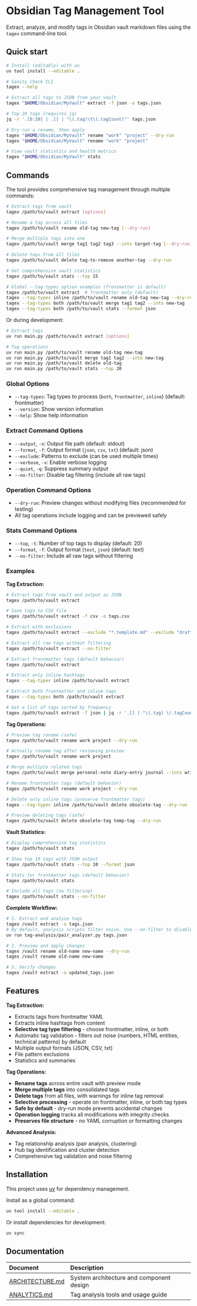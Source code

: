 # Obsidian Tag Management Tool

Extract, analyze, and modify tags in Obsidian vault markdown files using the `tagex` command-line tool.


## Quick start

```bash
# Install (editably) with uv
uv tool install --editable .

# Sanity check CLI
tagex --help

# Extract all tags to JSON from your vault
tagex "$HOME/Obsidian/MyVault" extract -f json -o tags.json

# Top 20 tags (requires jq)
jq -r '.[0:20] | .[] | "\(.tag)\t\(.tagCount)"' tags.json

# Dry-run a rename, then apply
tagex "$HOME/Obsidian/MyVault" rename "work" "project" --dry-run
tagex "$HOME/Obsidian/MyVault" rename "work" "project"

# View vault statistics and health metrics
tagex "$HOME/Obsidian/MyVault" stats
```

## Commands

The tool provides comprehensive tag management through multiple commands:

```bash
# Extract tags from vault
tagex /path/to/vault extract [options]

# Rename a tag across all files
tagex /path/to/vault rename old-tag new-tag [--dry-run]

# Merge multiple tags into one
tagex /path/to/vault merge tag1 tag2 tag3 --into target-tag [--dry-run]

# Delete tags from all files
tagex /path/to/vault delete tag-to-remove another-tag --dry-run

# Get comprehensive vault statistics
tagex /path/to/vault stats --top 15

# Global --tag-types option examples (frontmatter is default)
tagex /path/to/vault extract  # frontmatter only (default)
tagex --tag-types inline /path/to/vault rename old-tag new-tag --dry-run
tagex --tag-types both /path/to/vault merge tag1 tag2 --into new-tag
tagex --tag-types both /path/to/vault stats --format json
```

Or during development:
```bash
# Extract tags
uv run main.py /path/to/vault extract [options]

# Tag operations
uv run main.py /path/to/vault rename old-tag new-tag
uv run main.py /path/to/vault merge tag1 tag2 --into new-tag
uv run main.py /path/to/vault delete old-tag
uv run main.py /path/to/vault stats --top 20
```

### Global Options

- `--tag-types`: Tag types to process (`both`, `frontmatter`, `inline`) (default: frontmatter)
- `--version`: Show version information
- `--help`: Show help information

### Extract Command Options

- `--output`, `-o`: Output file path (default: stdout)
- `--format`, `-f`: Output format (`json`, `csv`, `txt`) (default: json)
- `--exclude`: Patterns to exclude (can be used multiple times)
- `--verbose`, `-v`: Enable verbose logging
- `--quiet`, `-q`: Suppress summary output
- `--no-filter`: Disable tag filtering (include all raw tags)

### Operation Command Options

- `--dry-run`: Preview changes without modifying files (recommended for testing)
- All tag operations include logging and can be previewed safely

### Stats Command Options

- `--top`, `-t`: Number of top tags to display (default: 20)
- `--format`, `-f`: Output format (`text`, `json`) (default: text)
- `--no-filter`: Include all raw tags without filtering

### Examples

**Tag Extraction:**
```bash
# Extract tags from vault and output as JSON
tagex /path/to/vault extract

# Save tags to CSV file
tagex /path/to/vault extract -f csv -o tags.csv

# Extract with exclusions
tagex /path/to/vault extract --exclude "*.template.md" --exclude "drafts/*"

# Extract all raw tags without filtering
tagex /path/to/vault extract --no-filter

# Extract frontmatter tags (default behavior)
tagex /path/to/vault extract

# Extract only inline hashtags
tagex --tag-types inline /path/to/vault extract

# Extract both frontmatter and inline tags
tagex --tag-types both /path/to/vault extract

# Get a list of tags sorted by frequency
tagex /path/to/vault extract -f json | jq -r '.[] | "\(.tag) \(.tagCount)"'
```

**Tag Operations:**
```bash
# Preview tag rename (safe)
tagex /path/to/vault rename work project --dry-run

# Actually rename tag after reviewing preview
tagex /path/to/vault rename work project

# Merge multiple related tags
tagex /path/to/vault merge personal-note diary-entry journal --into writing

# Rename frontmatter tags (default behavior)
tagex /path/to/vault rename work project --dry-run

# Delete only inline tags (preserve frontmatter tags)
tagex --tag-types inline /path/to/vault delete obsolete-tag --dry-run

# Preview deleting tags (safe)
tagex /path/to/vault delete obsolete-tag temp-tag --dry-run
```

**Vault Statistics:**

```bash
# Display comprehensive tag statistics
tagex /path/to/vault stats

# Show top 10 tags with JSON output
tagex /path/to/vault stats --top 10 --format json

# Stats for frontmatter tags (default behavior)
tagex /path/to/vault stats

# Include all tags (no filtering)
tagex /path/to/vault stats --no-filter
```

**Complete Workflow:**
```bash
# 1. Extract and analyze tags
tagex /vault extract -o tags.json
# By default, analysis scripts filter noise. Use --no-filter to disable.
uv run tag-analysis/pair_analyzer.py tags.json

# 2. Preview and apply changes
tagex /vault rename old-name new-name --dry-run
tagex /vault rename old-name new-name

# 3. Verify changes
tagex /vault extract -o updated_tags.json
```

## Features

**Tag Extraction:**

- Extracts tags from frontmatter YAML
- Extracts inline hashtags from content
- **Selective tag type filtering** - choose frontmatter, inline, or both
- Automatic tag validation - filters out noise (numbers, HTML entities, technical patterns) by default
- Multiple output formats (JSON, CSV, txt)
- File pattern exclusions
- Statistics and summaries

**Tag Operations:**

- **Rename tags** across entire vault with preview mode
- **Merge multiple tags** into consolidated tags
- **Delete tags** from all files, with warnings for inline tag removal
- **Selective processing** - operate on frontmatter, inline, or both tag types
- **Safe by default** - dry-run mode prevents accidental changes
- **Operation logging** tracks all modifications with integrity checks
- **Preserves file structure** - no YAML corruption or formatting changes

**Advanced Analysis:**

- Tag relationship analysis (pair analysis, clustering)
- Hub tag identification and cluster detection
- Comprehensive tag validation and noise filtering

## Installation

This project uses [uv](https://docs.astral.sh/uv/) for dependency management.

Install as a global command:
```bash
uv tool install --editable .
```

Or install dependencies for development:
```bash
uv sync
```


## Documentation

| Document | Description |
| :----------|:-------------|
| [ARCHITECTURE.md](doc/ARCHITECTURE.md) | System architecture and component design |
| [ANALYTICS.md](doc/ANALYTICS.md) | Tag analysis tools and usage guide |

